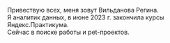 Привествую всех, меня зовут Вильданова Регина.  
Я аналитик данных, в июне 2023 г. закончила курсы Яндекс.Практикума.   
Сейчас в поиске работы и pet-проектов.  

